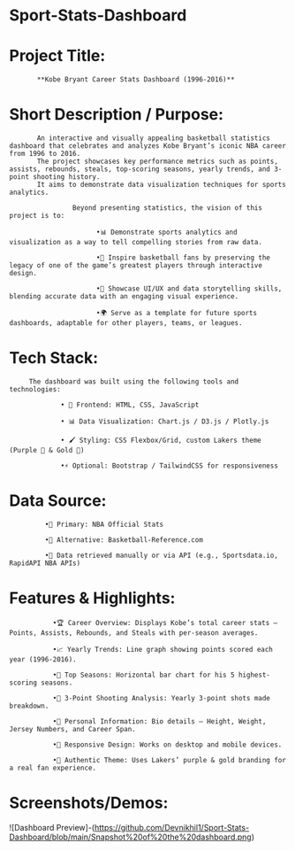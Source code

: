 # Sport-Stats-Dashboard

#  Project Title:

           **Kobe Bryant Career Stats Dashboard (1996-2016)**

#  Short Description / Purpose:

           An interactive and visually appealing basketball statistics dashboard that celebrates and analyzes Kobe Bryant’s iconic NBA career from 1996 to 2016.
           The project showcases key performance metrics such as points, assists, rebounds, steals, top-scoring seasons, yearly trends, and 3-point shooting history.
           It aims to demonstrate data visualization techniques for sports analytics.

                    Beyond presenting statistics, the vision of this project is to:

                          •📊 Demonstrate sports analytics and visualization as a way to tell compelling stories from raw data.

                          •🏀 Inspire basketball fans by preserving the legacy of one of the game’s greatest players through interactive design.

                          •🎨 Showcase UI/UX and data storytelling skills, blending accurate data with an engaging visual experience.

                          •🌍 Serve as a template for future sports dashboards, adaptable for other players, teams, or leagues.


#  Tech Stack:

         The dashboard was built using the following tools and technologies:

                 • 🎨 Frontend: HTML, CSS, JavaScript
 
                 • 📊 Data Visualization: Chart.js / D3.js / Plotly.js

                 • 🖌 Styling: CSS Flexbox/Grid, custom Lakers theme (Purple 💜 & Gold 💛)

                 •⚡ Optional: Bootstrap / TailwindCSS for responsiveness

#  Data Source:

             •📌 Primary: NBA Official Stats

             •📌 Alternative: Basketball-Reference.com

             •🔄 Data retrieved manually or via API (e.g., Sportsdata.io, RapidAPI NBA APIs)


# Features & Highlights:

               •🏆 Career Overview: Displays Kobe’s total career stats — Points, Assists, Rebounds, and Steals with per-season averages.

               •📈 Yearly Trends: Line graph showing points scored each year (1996-2016).

               •🥇 Top Seasons: Horizontal bar chart for his 5 highest-scoring seasons.

               •🎯 3-Point Shooting Analysis: Yearly 3-point shots made breakdown.

               •🧾 Personal Information: Bio details — Height, Weight, Jersey Numbers, and Career Span.

               •📱 Responsive Design: Works on desktop and mobile devices.

               •🎨 Authentic Theme: Uses Lakers’ purple & gold branding for a real fan experience.


#  Screenshots/Demos:
![Dashboard Preview]-(https://github.com/Devnikhil1/Sport-Stats-Dashboard/blob/main/Snapshot%20of%20the%20dashboard.png)


